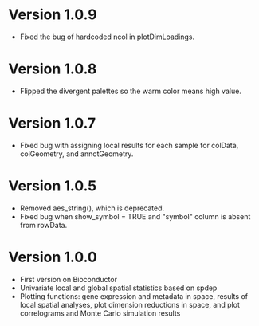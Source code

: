 # Version 1.0.9
* Fixed the bug of hardcoded ncol in plotDimLoadings.

# Version 1.0.8
* Flipped the divergent palettes so the warm color means high value.

# Version 1.0.7
* Fixed bug with assigning local results for each sample for colData, colGeometry, and annotGeometry.

# Version 1.0.5
* Removed aes_string(), which is deprecated.
* Fixed bug when show_symbol = TRUE and "symbol" column is absent from rowData.

# Version 1.0.0

* First version on Bioconductor
* Univariate local and global spatial statistics based on spdep
* Plotting functions: gene expression and metadata in space, results of local spatial analyses, plot dimension reductions in space, and plot correlograms and Monte Carlo simulation results

